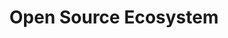 ---
layout: default
title: Open Source Ecosystem
parent: GETD Blueprints
nav_order: 10
has_children: true
---